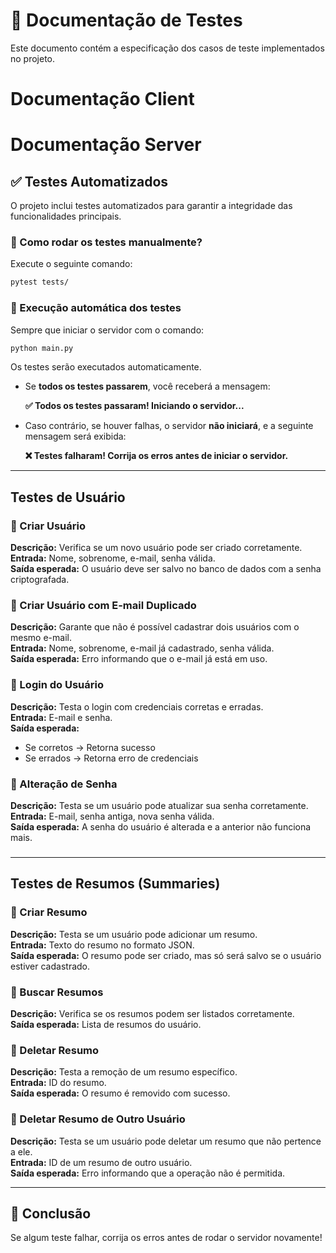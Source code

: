 # 📌 Documentação de Testes  

Este documento contém a especificação dos casos de teste implementados no projeto.

# Documentação Client


# Documentação Server 

## ✅ Testes Automatizados
O projeto inclui testes automatizados para garantir a integridade das funcionalidades principais.

### 🚀 Como rodar os testes manualmente?
Execute o seguinte comando:

```bash
pytest tests/
```

### 📌 Execução automática dos testes
Sempre que iniciar o servidor com o comando:

```bash
python main.py
```

Os testes serão executados automaticamente.

- Se **todos os testes passarem**, você receberá a mensagem:
  
  **✅ Todos os testes passaram! Iniciando o servidor...**

- Caso contrário, se houver falhas, o servidor **não iniciará**, e a seguinte mensagem será exibida:
  
  **❌ Testes falharam! Corrija os erros antes de iniciar o servidor.**

---

## Testes de Usuário
### 🔹 Criar Usuário
**Descrição:** Verifica se um novo usuário pode ser criado corretamente.  
**Entrada:** Nome, sobrenome, e-mail, senha válida.  
**Saída esperada:** O usuário deve ser salvo no banco de dados com a senha criptografada.  

### 🔹 Criar Usuário com E-mail Duplicado
**Descrição:** Garante que não é possível cadastrar dois usuários com o mesmo e-mail.  
**Entrada:** Nome, sobrenome, e-mail já cadastrado, senha válida.  
**Saída esperada:** Erro informando que o e-mail já está em uso.  

### 🔹 Login do Usuário
**Descrição:** Testa o login com credenciais corretas e erradas.  
**Entrada:** E-mail e senha.  
**Saída esperada:**  
- Se corretos → Retorna sucesso  
- Se errados → Retorna erro de credenciais  

### 🔹 Alteração de Senha
**Descrição:** Testa se um usuário pode atualizar sua senha corretamente.  
**Entrada:** E-mail, senha antiga, nova senha válida.  
**Saída esperada:** A senha do usuário é alterada e a anterior não funciona mais.  

### 

---

## Testes de Resumos (Summaries)

### 🔹 Criar Resumo
**Descrição:** Testa se um usuário pode adicionar um resumo.  
**Entrada:** Texto do resumo no formato JSON.  
**Saída esperada:** O resumo pode ser criado, mas só será salvo se o usuário estiver cadastrado.  

### 🔹 Buscar Resumos
**Descrição:** Verifica se os resumos podem ser listados corretamente.  
**Saída esperada:** Lista de resumos do usuário.  

### 🔹 Deletar Resumo
**Descrição:** Testa a remoção de um resumo específico.  
**Entrada:** ID do resumo.  
**Saída esperada:** O resumo é removido com sucesso.  

### 🔹 Deletar Resumo de Outro Usuário
**Descrição:** Testa se um usuário pode deletar um resumo que não pertence a ele.  
**Entrada:** ID de um resumo de outro usuário.  
**Saída esperada:** Erro informando que a operação não é permitida.  

---
## 📌 Conclusão
Se algum teste falhar, corrija os erros antes de rodar o servidor novamente!

